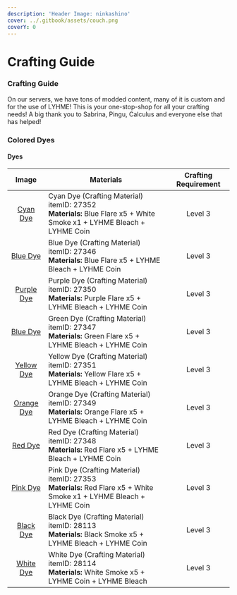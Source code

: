 ```yaml
---
description: 'Header Image: ninkashino'
cover: ../.gitbook/assets/couch.png
coverY: 0
---
```


# Crafting Guide

### Crafting Guide

On our servers, we have tons of modded content, many of it is custom and for the use of LYHME! This is your one-stop-shop for all your crafting needs! A big thank you to Sabrina, Pingu, Calculus and everyone else that has helped!

### Colored Dyes

#### Dyes



|                            Image                            | Materials                                                                                                                                   | Crafting Requirement |
| :---------------------------------------------------------: | ------------------------------------------------------------------------------------------------------------------------------------------- | :------------------: |
| [Cyan Dye](https://lyhme.gg/icons/items/27352.png) | Cyan Dye (Crafting Material) itemID: 27352<br> **Materials:** Blue Flare x5 + White Smoke x1 + LYHME Bleach + LYHME Coin | Level 3 | 
| [Blue Dye](https://lyhme.gg/icons/items/27346.png) | Blue Dye (Crafting Material) itemID: 27346<br> **Materials:** Blue Flare x5 + LYHME Bleach + LYHME Coin | Level 3 | 
| [Purple Dye](https://lyhme.gg/icons/items/27350.png) | Purple Dye (Crafting Material) itemID: 27350<br> **Materials:** Purple Flare x5 + LYHME Bleach + LYHME Coin | Level 3 | 
| [Blue Dye](https://lyhme.gg/icons/items/27347.png) | Green Dye (Crafting Material) itemID: 27347<br>  **Materials:** Green Flare x5 + LYHME Bleach + LYHME Coin | Level 3 | 
| [Yellow Dye](https://lyhme.gg/icons/items/27351.png) | Yellow Dye (Crafting Material) itemID: 27351<br> **Materials:** Yellow Flare x5 + LYHME Bleach + LYHME Coin | Level 3 | 
| [Orange Dye](https://lyhme.gg/icons/items/27349.png) | Orange Dye (Crafting Material) itemID: 27349<br> **Materials:** Orange Flare x5 + LYHME Bleach + LYHME Coin | Level 3 | 
| [Red Dye](https://lyhme.gg/icons/items/27348.png) | Red Dye (Crafting Material) itemID: 27348<br> **Materials:** Red Flare x5 + LYHME Bleach + LYHME Coin| Level 3 | 
| [Pink Dye](https://lyhme.gg/icons/items/27353.png) | Pink Dye (Crafting Material) itemID: 27353<br> **Materials:** Red Flare x5 + White Smoke x1 + LYHME Bleach + LYHME Coin | Level 3 | 
| [Black Dye](https://lyhme.gg/icons/items/28113.png) | Black Dye (Crafting Material) itemID: 28113<br> **Materials:** Black Smoke x5 + LYHME Bleach + LYHME Coin | Level 3 | 
| [White Dye](https://lyhme.gg/icons/items/28114.png) | White Dye (Crafting Material) itemID: 28114<br> **Materials:** White Smoke x5 + LYHME Coin  + LYHME Bleach | Level 3 |
